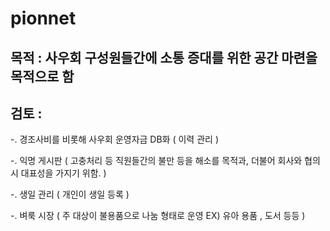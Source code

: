 # pionnet

##  목적 : 사우회 구성원들간에 소통 증대를 위한 공간 마련을 목적으로 함


##  검토 :

-. 경조사비를 비롯해 사우회 운영자금 DB화 ( 이력 관리 )

-. 익명 게시판 ( 고충처리 등 직원들간의 불만 등을 해소를 목적과, 더불어 회사와 협의시 대표성을 가지기 위함. )

-. 생일 관리 ( 개인이 생일 등록 )

-. 벼룩 시장 ( 주 대상이 불용품으로 나눔 형태로 운영 EX) 유아 용품 , 도서 등등 )
